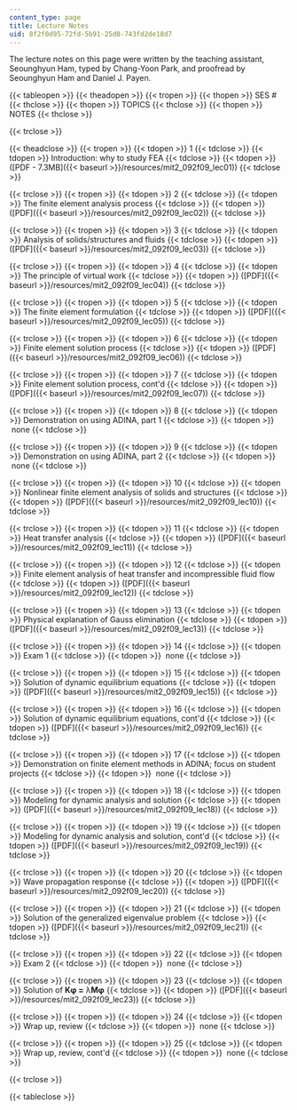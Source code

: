 ```yaml
---
content_type: page
title: Lecture Notes
uid: 8f2f0d95-72fd-5b91-25d0-743fd2de18d7
---
```


The lecture notes on this page were written by the teaching assistant, Seounghyun Ham, typed by Chang-Yoon Park, and proofread by Seounghyun Ham and Daniel J. Payen.

{{< tableopen >}}
{{< theadopen >}}
{{< tropen >}}
{{< thopen >}}
SES #
{{< thclose >}}
{{< thopen >}}
TOPICS
{{< thclose >}}
{{< thopen >}}
NOTES
{{< thclose >}}

{{< trclose >}}

{{< theadclose >}}
{{< tropen >}}
{{< tdopen >}}
1
{{< tdclose >}}
{{< tdopen >}}
Introduction: why to study FEA
{{< tdclose >}}
{{< tdopen >}}
([PDF - 7.3MB]({{< baseurl >}}/resources/mit2_092f09_lec01))
{{< tdclose >}}

{{< trclose >}}
{{< tropen >}}
{{< tdopen >}}
2
{{< tdclose >}}
{{< tdopen >}}
The finite element analysis process
{{< tdclose >}}
{{< tdopen >}}
([PDF]({{< baseurl >}}/resources/mit2_092f09_lec02))
{{< tdclose >}}

{{< trclose >}}
{{< tropen >}}
{{< tdopen >}}
3
{{< tdclose >}}
{{< tdopen >}}
Analysis of solids/structures and fluids
{{< tdclose >}}
{{< tdopen >}}
([PDF]({{< baseurl >}}/resources/mit2_092f09_lec03))
{{< tdclose >}}

{{< trclose >}}
{{< tropen >}}
{{< tdopen >}}
4
{{< tdclose >}}
{{< tdopen >}}
The principle of virtual work
{{< tdclose >}}
{{< tdopen >}}
([PDF]({{< baseurl >}}/resources/mit2_092f09_lec04))
{{< tdclose >}}

{{< trclose >}}
{{< tropen >}}
{{< tdopen >}}
5
{{< tdclose >}}
{{< tdopen >}}
The finite element formulation
{{< tdclose >}}
{{< tdopen >}}
([PDF]({{< baseurl >}}/resources/mit2_092f09_lec05))
{{< tdclose >}}

{{< trclose >}}
{{< tropen >}}
{{< tdopen >}}
6
{{< tdclose >}}
{{< tdopen >}}
Finite element solution process
{{< tdclose >}}
{{< tdopen >}}
([PDF]({{< baseurl >}}/resources/mit2_092f09_lec06))
{{< tdclose >}}

{{< trclose >}}
{{< tropen >}}
{{< tdopen >}}
7
{{< tdclose >}}
{{< tdopen >}}
Finite element solution process, cont'd
{{< tdclose >}}
{{< tdopen >}}
([PDF]({{< baseurl >}}/resources/mit2_092f09_lec07))
{{< tdclose >}}

{{< trclose >}}
{{< tropen >}}
{{< tdopen >}}
8
{{< tdclose >}}
{{< tdopen >}}
Demonstration on using ADINA, part 1
{{< tdclose >}}
{{< tdopen >}}
 none
{{< tdclose >}}

{{< trclose >}}
{{< tropen >}}
{{< tdopen >}}
9
{{< tdclose >}}
{{< tdopen >}}
Demonstration on using ADINA, part 2
{{< tdclose >}}
{{< tdopen >}}
 none
{{< tdclose >}}

{{< trclose >}}
{{< tropen >}}
{{< tdopen >}}
10
{{< tdclose >}}
{{< tdopen >}}
Nonlinear finite element analysis of solids and structures
{{< tdclose >}}
{{< tdopen >}}
([PDF]({{< baseurl >}}/resources/mit2_092f09_lec10))
{{< tdclose >}}

{{< trclose >}}
{{< tropen >}}
{{< tdopen >}}
11
{{< tdclose >}}
{{< tdopen >}}
Heat transfer analysis
{{< tdclose >}}
{{< tdopen >}}
([PDF]({{< baseurl >}}/resources/mit2_092f09_lec11))
{{< tdclose >}}

{{< trclose >}}
{{< tropen >}}
{{< tdopen >}}
12
{{< tdclose >}}
{{< tdopen >}}
Finite element analysis of heat transfer and incompressible fluid flow
{{< tdclose >}}
{{< tdopen >}}
([PDF]({{< baseurl >}}/resources/mit2_092f09_lec12))
{{< tdclose >}}

{{< trclose >}}
{{< tropen >}}
{{< tdopen >}}
13
{{< tdclose >}}
{{< tdopen >}}
Physical explanation of Gauss elimination
{{< tdclose >}}
{{< tdopen >}}
([PDF]({{< baseurl >}}/resources/mit2_092f09_lec13))
{{< tdclose >}}

{{< trclose >}}
{{< tropen >}}
{{< tdopen >}}
14
{{< tdclose >}}
{{< tdopen >}}
Exam 1
{{< tdclose >}}
{{< tdopen >}}
 none
{{< tdclose >}}

{{< trclose >}}
{{< tropen >}}
{{< tdopen >}}
15
{{< tdclose >}}
{{< tdopen >}}
Solution of dynamic equilibrium equations
{{< tdclose >}}
{{< tdopen >}}
([PDF]({{< baseurl >}}/resources/mit2_092f09_lec15))
{{< tdclose >}}

{{< trclose >}}
{{< tropen >}}
{{< tdopen >}}
16
{{< tdclose >}}
{{< tdopen >}}
Solution of dynamic equilibrium equations, cont'd
{{< tdclose >}}
{{< tdopen >}}
([PDF]({{< baseurl >}}/resources/mit2_092f09_lec16))
{{< tdclose >}}

{{< trclose >}}
{{< tropen >}}
{{< tdopen >}}
17
{{< tdclose >}}
{{< tdopen >}}
Demonstration on finite element methods in ADINA; focus on student projects
{{< tdclose >}}
{{< tdopen >}}
 none
{{< tdclose >}}

{{< trclose >}}
{{< tropen >}}
{{< tdopen >}}
18
{{< tdclose >}}
{{< tdopen >}}
Modeling for dynamic analysis and solution
{{< tdclose >}}
{{< tdopen >}}
([PDF]({{< baseurl >}}/resources/mit2_092f09_lec18))
{{< tdclose >}}

{{< trclose >}}
{{< tropen >}}
{{< tdopen >}}
19
{{< tdclose >}}
{{< tdopen >}}
Modeling for dynamic analysis and solution, cont'd
{{< tdclose >}}
{{< tdopen >}}
([PDF]({{< baseurl >}}/resources/mit2_092f09_lec19))
{{< tdclose >}}

{{< trclose >}}
{{< tropen >}}
{{< tdopen >}}
20
{{< tdclose >}}
{{< tdopen >}}
Wave propagation response
{{< tdclose >}}
{{< tdopen >}}
([PDF]({{< baseurl >}}/resources/mit2_092f09_lec20))
{{< tdclose >}}

{{< trclose >}}
{{< tropen >}}
{{< tdopen >}}
21
{{< tdclose >}}
{{< tdopen >}}
Solution of the generalized eigenvalue problem
{{< tdclose >}}
{{< tdopen >}}
([PDF]({{< baseurl >}}/resources/mit2_092f09_lec21))
{{< tdclose >}}

{{< trclose >}}
{{< tropen >}}
{{< tdopen >}}
22
{{< tdclose >}}
{{< tdopen >}}
Exam 2
{{< tdclose >}}
{{< tdopen >}}
 none
{{< tdclose >}}

{{< trclose >}}
{{< tropen >}}
{{< tdopen >}}
23
{{< tdclose >}}
{{< tdopen >}}
Solution of **Kφ =** λ**Mφ**
{{< tdclose >}}
{{< tdopen >}}
([PDF]({{< baseurl >}}/resources/mit2_092f09_lec23))
{{< tdclose >}}

{{< trclose >}}
{{< tropen >}}
{{< tdopen >}}
24
{{< tdclose >}}
{{< tdopen >}}
Wrap up, review
{{< tdclose >}}
{{< tdopen >}}
 none
{{< tdclose >}}

{{< trclose >}}
{{< tropen >}}
{{< tdopen >}}
25
{{< tdclose >}}
{{< tdopen >}}
Wrap up, review, cont'd
{{< tdclose >}}
{{< tdopen >}}
 none
{{< tdclose >}}

{{< trclose >}}

{{< tableclose >}}